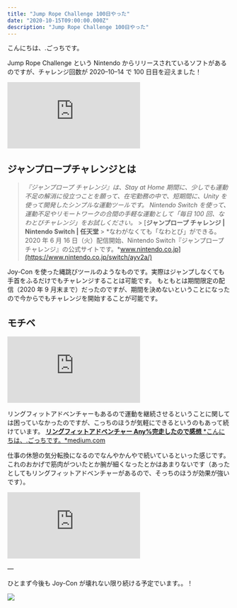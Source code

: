 ```yaml
---
title: "Jump Rope Challenge 100日やった"
date: "2020-10-15T09:00:00.000Z"
description: "Jump Rope Challenge 100日やった"
---
```


こんにちは、.ごっちです。

Jump Rope Challenge という Nintendo からリリースされているソフトがあるのですが、チャレンジ回数が 2020–10–14 で 100 日目を迎えました！

<iframe src="https://medium.com/media/af90ea1d9e28fc1f009046a6b619acb2" frameborder=0></iframe>

## ジャンプロープチャレンジとは

> _『ジャンプロープ チャレンジ』は、Stay at Home 期間に、少しでも運動不足の解消に役立つことを願って、在宅勤務の中で、短期間に、Unity を使って開発したシンプルな運動ツールです。 Nintendo Switch を使って、運動不足やリモートワークの合間の手軽な運動として「毎日 100 回、なわとびチャレンジ」をお試しください。_ > [**ジャンプロープ チャレンジ | Nintendo Switch | 任天堂** > *なわがなくても「なわとび」ができる。2020 年 6 月 16 日（火）配信開始、Nintendo Switch『ジャンプロープ チャレンジ』の公式サイトです。*www.nintendo.co.jp](https://www.nintendo.co.jp/switch/ayv2a/)

Joy-Con を使った縄跳びツールのようなものです。実際はジャンプしなくても手首をふるだけでもチャレンジすることは可能です。
もともとは期間限定の配信（2020 年 9 月末まで）だったのですが、期間を決めないということになったので今からでもチャレンジを開始することが可能です。

## モチベ

<iframe src="https://medium.com/media/84270b635550bd58a4040fb1b1614a1d" frameborder=0></iframe>

リングフィットアドベンチャーもあるので運動を継続させるということに関しては困っていなかったのですが、こっちのほうが気軽にできるというのもあって続けています。
[**リングフィットアドベンチャー Any%完走したので感想**
*こんにちは、.ごっちです。*medium.com](https://medium.com/@gggooottto/%E3%83%AA%E3%83%B3%E3%82%B0%E3%83%95%E3%82%A3%E3%83%83%E3%83%88%E3%82%A2%E3%83%89%E3%83%99%E3%83%B3%E3%83%81%E3%83%A3%E3%83%BC-any-%E5%AE%8C%E8%B5%B0%E3%81%97%E3%81%9F%E3%81%AE%E3%81%A7%E6%84%9F%E6%83%B3-a2b9ef88af10)

仕事の休憩の気分転換になるのでなんやかんやで続いているといった感じです。これのおかげで筋肉がついたとか腕が細くなったとかはあまりないです（あったとしてもリングフィットアドベンチャーがあるので、そっちのほうが効果が強いです）。

<iframe src="https://medium.com/media/2ab3f320e76b5e4ce3f798a61872af74" frameborder=0></iframe>

—

ひとまず今後も Joy-Con が壊れない限り続ける予定でいます。。！

![](https://cdn-images-1.medium.com/max/2560/0*mcwXO_xq6W_bR6BD.jpg)
